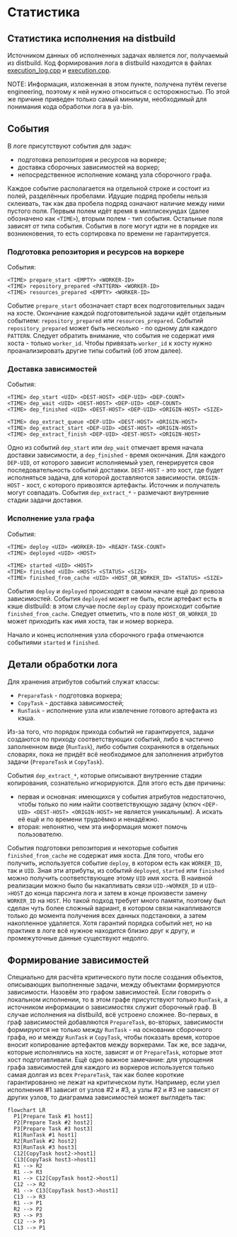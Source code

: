 # Статистика
## Статистика исполнения на distbuild
Источником данных об исполненных задачах является лог, получаемый из distbuild. Код формирования лога в distbuild находится в файлах [execution_log.cpp](https://a.yandex-team.ru/arcadia/devtools/distbuild/libs/execution_log/execution_log.cpp?rev=r15489511) и [execution.cpp](https://a.yandex-team.ru/arcadia/devtools/distbuild/worker/queues/execution.cpp?rev=r15489511).

NOTE: Информация, изложенная в этом пункте, получена путём reverse engineering, поэтому к ней нужно относиться с осторожностью. По этой же причине приведен только самый минимум, необходимый для понимания кода обработки лога в ya-bin.

## События
 В логе присутствуют события для задач:
- подготовка репозитория и ресурсов на воркере;
- доставка сборочных зависимостей на воркер;
- непосредственное исполнение команд узла сборочного графа.

Каждое событие располагается на отдельной строке и состоит из полей, разделённых пробелами. Идущие подряд пробелы нельзя склеивать, так как два пробела подряд означают наличие между ними пустого поля. Первым полем идёт время в миллисекундах (далее обозначено как `<TIME>`), вторым полем - тип события. Остальные поля зависят от типа события.
События в логе могут идти не в порядке их возникновения, то есть сортировка по времени не гарантируется.

### Подготовка репозитория и ресурсов на воркере
События:
```
<TIME> prepare_start <EMPTY> <WORKER-ID>
<TIME> repository_prepared <PATTERN> <WORKER-ID>
<TIME> resources_prepared <EMPTY> <WORKER-ID>
```
Событие `prepare_start` обозначает старт всех подготовительных задач на хосте. Окончание каждой подготовительной задачи идёт отдельным событием: `repository_prepared` или `resources_prepared`. Событий `repository_prepared` может быть несколько - по одному для каждого `PATTERN`.
Следует обратить внимание, что события не содержат имя хоста - только `worker_id`. Чтобы привязать `worker_id` к хосту нужно проанализировать другие типы событий (об этом далее).

### Доставка зависимостей
События:
```
<TIME> dep_start <UID> <DEST-HOST> <DEP-UID> <DEP-COUNT>
<TIME> dep_wait <UID> <DEST-HOST> <DEP-UID> <DEP-COUNT>
<TIME> dep_finished <UID> <DEST-HOST> <DEP-UID> <ORIGIN-HOST> <SIZE>

<TIME> dep_extract_queue <DEP-UID> <DEST-HOST> <ORIGIN-HOST>
<TIME> dep_extract_start <DEP-UID> <DEST-HOST> <ORIGIN-HOST>
<TIME> dep_extract_finish <DEP-UID> <DEST-HOST> <ORIGIN-HOST>
```
Одно из событий `dep_start` или `dep_wait` отмечает время начала доставки зависимости, а `dep_finished` - время окончания. Для каждого `DEP-UID`, от которого зависит исполняемый узел, генерируется своя последовательность событий доставки. `DEST-HOST` - это хост, где будет исполняться задача, для которой доставляются зависимости. `ORIGIN-HOST` - хост, с которого привозятся артефакты. Источник и получатель могут совпадать.
События `dep_extract_*` - размечают внутренние стадии задачи доставки.

### Исполнение узла графа
События:
```
<TIME> deploy <UID> <WORKER-ID> <READY-TASK-COUNT>
<TIME> deployed <UID> <HOST>

<TIME> started <UID> <HOST>
<TIME> finished <UID> <HOST> <STATUS> <SIZE>
<TIME> finished_from_cache <UID> <HOST_OR_WORKER_ID> <STATUS> <SIZE>
```

События `deploy` и `deployed` происходят в самом начале ещё до привоза зависимостей. События `deployed` может не быть, если артефакт есть в кэше distbuild: в этом случае после `deploy` сразу происходит событие `finished_from_cache`. Следует отметить, что в поле `HOST_OR_WORKER_ID` может приходить как имя хоста, так и номер воркера.

Начало и конец исполнения узла сборочного графа отмечаются событиями `started` и `finished`.

## Детали обработки лога
Для хранения атрибутов событий служат классы:
- `PrepareTask` - подготовка воркера;
- `CopyTask` - доставка зависимостей;
- `RunTask` - исполнение узла или извлечение готового артефакта из кэша.

Из-за того, что порядок прихода событий не гарантируется, задачи создаются по приходу соответствующих событий, либо в частично заполненном виде (`RunTask`), либо события сохраняются в отдельных словарях, пока не придёт всё необходимое для заполнения атрибутов задачи (`PrepareTask` и `CopyTask`).

События `dep_extract_*`, которые описывают внутренние стадии копирования, сознательно игнорируются. Для этого есть две причины:
- первая и основная: имеющихся у события атрибутов недостаточно, чтобы только по ним найти соответствующую задачу (ключ `<DEP-UID> <DEST-HOST> <ORIGIN-HOST>` не является уникальным). А искать её ещё и по времени трудоёмко и ненадёжно.
- вторая: непонятно, чем эта информация может помочь пользователю.

События подготовки репозитория и некоторые события `finished_from_cache` не содержат имя хоста. Для того, чтобы его получить, используется событие `deploy`, в котором есть как `WORKER_ID`, так и `UID`. Зная эти атрибуты, из событий `deployed`, `started` или `finished` можно получить соответствующее этому `UID` имя хоста. В наивной реализации можно было бы накапливать связи `UID->WORKER_ID` и `UID->HOST` до конца парсинга лога и затем в конце произвести замену `WORKER_ID` на `HOST`. Но такой подход требует много памяти, поэтому был сделан чуть более сложный вариант, в котором связи накапливаются только до момента получения всех данных подстановки, а затем накопленное удаляется. Хотя гарантий порядка событий нет, но на практике в логе всё нужное находится близко друг к другу, и промежуточные данные существуют недолго.

## Формирование зависимостей
Специально для расчёта критического пути после создания объектов, описывающих выполненные задачи, между объектами формируются зависимости. Назовём это графом зависимостей. Если говорить о локальном исполнении, то в этом графе присутствуют только `RunTask`, а источником информации о зависимостях служит сборочный граф. В случае исполнения на distbuild, всё устроено сложнее. Во-первых, в граф зависимостей добавляются `PrepareTask`, во-вторых, зависимости формируются не только между `RunTask` - на основании сборочного графа, но и между `RunTask` и `CopyTask`, чтобы показать время, которое вносит копирование артефактов между воркерами. Так же, все задачи, которые исполнялись на хосте, зависят и от `PrepareTask`, которые этот хост подготавливали. Ещё одно важное замечание: для упрощения графа зависимостей для каждого из воркеров используется только самая долгая из всех `PrepareTask`, так как более короткие гарантированно не лежат на критическом пути.
Например, если узел исполнения #1 зависит от узлов #2 и #3, а узлы #2 и #3 не зависят от других узлов, то диаграмма зависимостей может выглядеть так:
```mermaid
flowchart LR
  P1[Prepare Task #1 host1]
  P2[Prepare Task #2 host2]
  P3[Prepare Task #3 host3]
  R1[RunTask #1 host1]
  R2[RunTask #2 host2]
  R3[RunTask #3 host3]
  C12[CopyTask host2->host1]
  C13[CopyTask host3->host1]
  R1 --> R2
  R1 --> R3
  R1 --> C12[CopyTask host2->host1]
  C12 --> R2
  R1 --> C13[CopyTask host3->host1]
  C13 --> R3
  R1 --> P1
  R2 --> P2
  R3 --> P3
  C12 --> P1
  C13 --> P1
```
